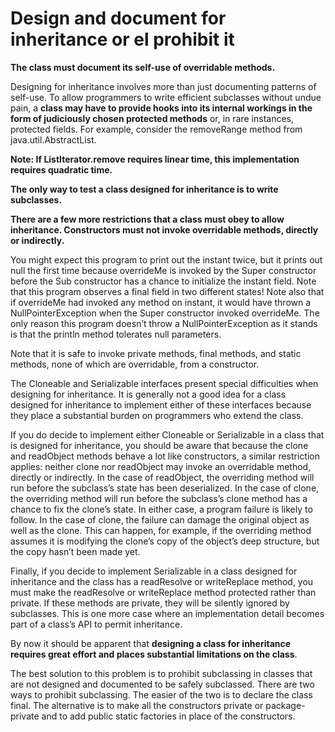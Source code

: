 # Design and document for inheritance or el prohibit it

**The class must document its self-use of overridable methods.**

Designing for inheritance involves more than just documenting patterns of
self-use. To allow programmers to write efficient subclasses without undue pain, a
**class may have to provide hooks into its internal workings in the form of judiciously
chosen protected methods** or, in rare instances, protected fields. For
example, consider the removeRange method from java.util.AbstractList.

**Note: If ListIterator.remove requires linear time, this
implementation requires quadratic time.**

**The only way to test a class designed for inheritance is to write subclasses.**

**There are a few more restrictions that a class must obey to allow inheritance.
Constructors must not invoke overridable methods, directly or indirectly.**

You might expect this program to print out the instant twice, but it prints out null
the first time because overrideMe is invoked by the Super constructor before the
Sub constructor has a chance to initialize the instant field. Note that this program
observes a final field in two different states! Note also that if overrideMe had
invoked any method on instant, it would have thrown a NullPointerException
when the Super constructor invoked overrideMe. The only reason this program
doesn’t throw a NullPointerException as it stands is that the println method
tolerates null parameters.

Note that it is safe to invoke private methods, final methods, and static methods,
none of which are overridable, from a constructor.

The Cloneable and Serializable interfaces present special difficulties
when designing for inheritance. It is generally not a good idea for a class designed
for inheritance to implement either of these interfaces because they place a substantial
burden on programmers who extend the class.

If you do decide to implement either Cloneable or Serializable in a class
that is designed for inheritance, you should be aware that because the clone and
readObject methods behave a lot like constructors, a similar restriction applies:
neither clone nor readObject may invoke an overridable method, directly or
indirectly. In the case of readObject, the overriding method will run before the
subclass’s state has been deserialized. In the case of clone, the overriding method
will run before the subclass’s clone method has a chance to fix the clone’s state.
In either case, a program failure is likely to follow. In the case of clone, the failure
can damage the original object as well as the clone. This can happen, for example,
if the overriding method assumes it is modifying the clone’s copy of the object’s
deep structure, but the copy hasn’t been made yet.

Finally, if you decide to implement Serializable in a class designed for
inheritance and the class has a readResolve or writeReplace method, you must
make the readResolve or writeReplace method protected rather than private. If
these methods are private, they will be silently ignored by subclasses. This is one
more case where an implementation detail becomes part of a class’s API to permit
inheritance.

By now it should be apparent that **designing a class for inheritance requires
great effort and places substantial limitations on the class**.

The best solution to this problem is to prohibit subclassing in classes that
are not designed and documented to be safely subclassed. There are two ways
to prohibit subclassing. The easier of the two is to declare the class final. The
alternative is to make all the constructors private or package-private and to add
public static factories in place of the constructors.